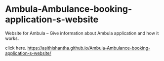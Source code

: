 # Ambula-Ambulance-booking-application-s-website
Website for Ambula – Give information about Ambula application and how it works.

click here.
https://asithishantha.github.io/Ambula-Ambulance-booking-application-s-website/
